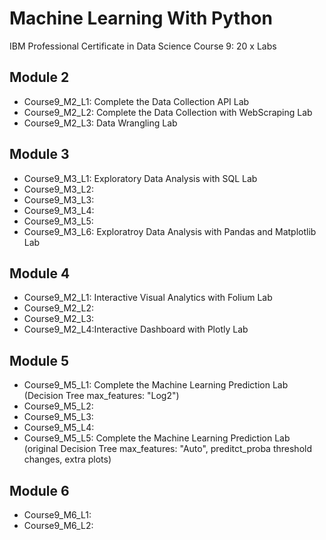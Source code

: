 # Machine Learning With Python
IBM Professional Certificate in Data Science Course 9: 20 x Labs 
## Module 2
 * Course9_M2_L1: Complete the Data Collection API Lab
 * Course9_M2_L2: Complete the Data Collection with WebScraping Lab
 * Course9_M2_L3: Data Wrangling Lab
## Module 3
 * Course9_M3_L1: Exploratory Data Analysis with SQL Lab
 * Course9_M3_L2:
 * Course9_M3_L3:
 * Course9_M3_L4:
 * Course9_M3_L5:
 * Course9_M3_L6: Exploratroy Data Analysis with Pandas and Matplotlib Lab
## Module 4
 * Course9_M2_L1: Interactive Visual Analytics with Folium Lab
 * Course9_M2_L2:
 * Course9_M2_L3:
 * Course9_M2_L4:Interactive Dashboard with Plotly Lab
## Module 5
 * Course9_M5_L1: Complete the Machine Learning Prediction Lab (Decision Tree max_features: "Log2")
 * Course9_M5_L2:
 * Course9_M5_L3:
 * Course9_M5_L4:
 * Course9_M5_L5: Complete the Machine Learning Prediction Lab (original Decision Tree max_features: "Auto", preditct_proba threshold changes, extra plots)
## Module 6
 * Course9_M6_L1:
 * Course9_M6_L2:
